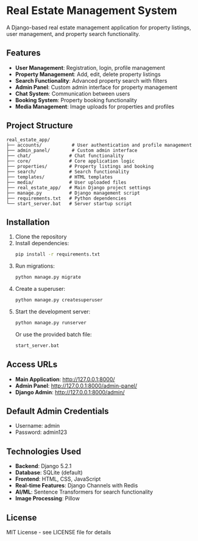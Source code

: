 # Real Estate Management System

A Django-based real estate management application for property listings, user management, and property search functionality.

## Features

- **User Management**: Registration, login, profile management
- **Property Management**: Add, edit, delete property listings
- **Search Functionality**: Advanced property search with filters
- **Admin Panel**: Custom admin interface for property management
- **Chat System**: Communication between users
- **Booking System**: Property booking functionality
- **Media Management**: Image uploads for properties and profiles

## Project Structure

```
real_estate_app/
├── accounts/           # User authentication and profile management
├── admin_panel/        # Custom admin interface
├── chat/              # Chat functionality
├── core/              # Core application logic
├── properties/        # Property listings and booking
├── search/            # Search functionality
├── templates/         # HTML templates
├── media/             # User uploaded files
├── real_estate_app/   # Main Django project settings
├── manage.py          # Django management script
├── requirements.txt   # Python dependencies
└── start_server.bat   # Server startup script
```

## Installation

1. Clone the repository
2. Install dependencies:
   ```bash
   pip install -r requirements.txt
   ```
3. Run migrations:
   ```bash
   python manage.py migrate
   ```
4. Create a superuser:
   ```bash
   python manage.py createsuperuser
   ```
5. Start the development server:
   ```bash
   python manage.py runserver
   ```
   Or use the provided batch file:
   ```bash
   start_server.bat
   ```

## Access URLs

- **Main Application**: http://127.0.0.1:8000/
- **Admin Panel**: http://127.0.0.1:8000/admin-panel/
- **Django Admin**: http://127.0.0.1:8000/admin/

## Default Admin Credentials

- Username: admin
- Password: admin123

## Technologies Used

- **Backend**: Django 5.2.1
- **Database**: SQLite (default)
- **Frontend**: HTML, CSS, JavaScript
- **Real-time Features**: Django Channels with Redis
- **AI/ML**: Sentence Transformers for search functionality
- **Image Processing**: Pillow

## License

MIT License - see LICENSE file for details
